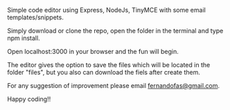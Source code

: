 Simple code editor using Express, NodeJs, TinyMCE with some email templates/snippets.

Simply download or clone the repo, open the folder in the terminal and type npm install.

Open localhost:3000 in your browser and the fun will begin.

The editor gives the option to save the files which will be located in the folder "files", but you also can download the fiels after create them.

For any suggestion of improvement please email fernandofas@gmail.com.

Happy coding!!
